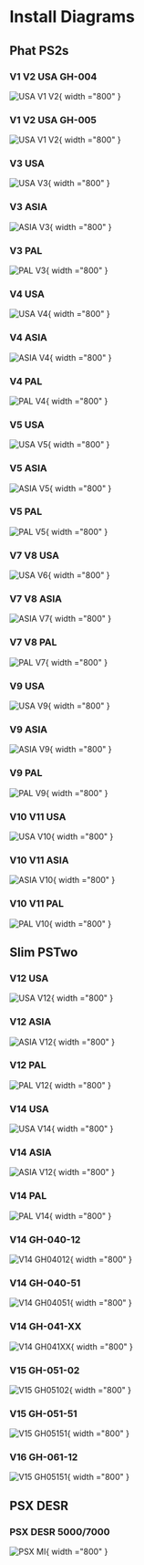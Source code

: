 # Install Diagrams


## Phat PS2s

### V1 V2 USA GH-004
![USA V1 V2](install-diagrams/USA-GH004.JPG){ width ="800" }

### V1 V2 USA GH-005
![USA V1 V2](install-diagrams/USA-GH005.JPG){ width ="800" }

### V3 USA
![USA V3](install-diagrams/USA-V3.JPG){ width ="800" }

### V3 ASIA
![ASIA V3](install-diagrams/Japan-Taiwan-V3.JPG){ width ="800" }

### V3 PAL
![PAL V3](install-diagrams/PAL-V3.JPG){ width ="800" }

### V4 USA
![USA V4](install-diagrams/USA-V4.JPG){ width ="800" }

### V4 ASIA
![ASIA V4](install-diagrams/Japan-Taiwan-V4.JPG){ width ="800" }

### V4 PAL
![PAL V4](install-diagrams/PAL-V4.JPG){ width ="800" }

### V5 USA
![USA V5](install-diagrams/USA-v5.JPG){ width ="800" }

### V5 ASIA
![ASIA V5](install-diagrams/Japan-Taiwan-V5.JPG){ width ="800" }

### V5 PAL
![PAL V5](install-diagrams/PAL-V5.JPG){ width ="800" }

### V7 V8 USA
![USA V6](install-diagrams/USA-V7.JPG){ width ="800" }

### V7 V8 ASIA
![ASIA V7](install-diagrams/Japan-Taiwan-V7-V8.JPG){ width ="800" }

### V7 V8 PAL
![PAL V7](install-diagrams/PAL-V7.JPG){ width ="800" }

### V9 USA
![USA V9](install-diagrams/USA-V9.JPG){ width ="800" }

### V9 ASIA
![ASIA V9](install-diagrams/JAPAN-TAIWAN-V9.JPG){ width ="800" }

### V9 PAL
![PAL V9](install-diagrams/PAL-V9.JPG){ width ="800" }

### V10 V11 USA
![USA V10](install-diagrams/USA-V10-11.JPG){ width ="800" }

### V10 V11 ASIA
![ASIA V10](install-diagrams/Japan-Taiwan-V10-11.JPG){ width ="800" }

### V10 V11 PAL
![PAL V10](install-diagrams/PAL-V10-11.JPG){ width ="800" }


## Slim PSTwo

### V12 USA
![USA V12](install-diagrams/USA-V12.JPG){ width ="800" }

### V12 ASIA
![ASIA V12](install-diagrams/Japan-Taiwan-V5.JPG){ width ="800" }

### V12 PAL
![PAL V12](install-diagrams/PAL-V12.JPG){ width ="800" }

### V14 USA
![USA V14](install-diagrams/USA-V14.JPG){ width ="800" }

### V14 ASIA
![ASIA V12](install-diagrams/Japan-Taiwan-V14.JPG){ width ="800" }

### V14 PAL
![PAL V14](install-diagrams/PAL-V14.JPG){ width ="800" }

### V14 GH-040-12
![V14 GH04012](install-diagrams/V14-GH040-12.JPG){ width ="800" }

### V14 GH-040-51
![V14 GH04051](install-diagrams/V14-GH040-51.JPG){ width ="800" }

### V14 GH-041-XX
![V14 GH041XX](install-diagrams/V14-GH041-xx.JPG){ width ="800" }

### V15 GH-051-02
![V15 GH05102](install-diagrams/V15-GH051-02.JPG){ width ="800" }

### V15 GH-051-51
![V15 GH05151](install-diagrams/V15-GH051-51.JPG){ width ="800" }

### V16 GH-061-12
![V15 GH05151](install-diagrams/V16-GH061-12.jpg){ width ="800" }


## PSX DESR 

### PSX DESR 5000/7000
![PSX MI](install-diagrams/Matrix_Infinity_PSX_DESR-70xx-5000.jpg){ width ="800" }
